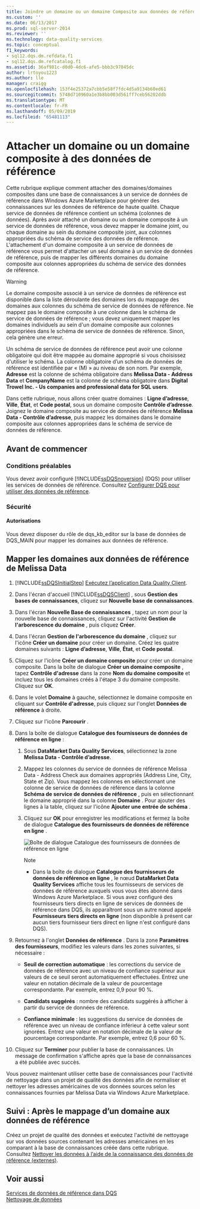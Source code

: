 ```yaml
---
title: Joindre un domaine ou un domaine Composite aux données de référence | Microsoft Docs
ms.custom: ''
ms.date: 06/13/2017
ms.prod: sql-server-2014
ms.reviewer: ''
ms.technology: data-quality-services
ms.topic: conceptual
f1_keywords:
- sql12.dqs.dm.refdata.f1
- sql12.dqs.dm.refcatalog.f1
ms.assetid: 36af981c-d0d0-4dc6-afe5-bbb3c97845dc
author: lrtoyou1223
ms.author: lle
manager: craigg
ms.openlocfilehash: 153f4e25372a7cbb5e58f7fdc4d5a9134b60ed61
ms.sourcegitcommit: 5748d710960a1e3b8bb003d561ff7ceb56202ddb
ms.translationtype: MT
ms.contentlocale: fr-FR
ms.lasthandoff: 05/09/2019
ms.locfileid: "65481113"
---
```

# <a name="attach-a-domain-or-composite-domain-to-reference-data"></a>Attacher un domaine ou un domaine composite à des données de référence
  Cette rubrique explique comment attacher des domaines/domaines composites dans une base de connaissances à un service de données de référence dans Windows Azure Marketplace pour générer des connaissances sur les données de référence de haute qualité. Chaque service de données de référence contient un schéma (colonnes de données). Après avoir attaché un domaine ou un domaine composite à un service de données de référence, vous devez mapper le domaine joint, ou chaque domaine au sein du domaine composite joint, aux colonnes appropriées du schéma de service des données de référence. L'attachement d'un domaine composite à un service de données de référence vous permet d'attacher un seul domaine à un service de données de référence, puis de mapper les différents domaines du domaine composite aux colonnes appropriées du schéma de service des données de référence.  
  
> [!WARNING]  
>  Le domaine composite associé à un service de données de référence est disponible dans la liste déroulante des domaines lors du mappage des domaines aux colonnes du schéma de service de données de référence. Ne mappez pas le domaine composite à une colonne dans le schéma de service de données de référence ; vous devez uniquement mapper les domaines individuels au sein d'un domaine composite aux colonnes appropriées dans le schéma de service de données de référence. Sinon, cela génère une erreur.  
  
 Un schéma de service de données de référence peut avoir une colonne obligatoire qui doit être mappée au domaine approprié si vous choisissez d'utiliser le schéma. La colonne obligatoire d’un schéma de données de référence est identifiée par « (M) » au niveau de son nom. Par exemple, **Adresse** est la colonne de schéma obligatoire dans **Melissa Data - Address Data** et **CompanyName** est la colonne de schéma obligatoire dans **Digital Trowel Inc. - Us companies and professional data for SQL users**.  
  
 Dans cette rubrique, nous allons créer quatre domaines : **Ligne d’adresse**, **Ville**, **État**, et **Code postal**, sous un domaine composite **Contrôle d’adresse**. Joignez le domaine composite au service de données de référence **Melissa Data - Contrôle d’adresse**, puis mappez les domaines dans le domaine composite aux colonnes appropriées dans le schéma de service de données de référence.  
  
## <a name="before-you-begin"></a>Avant de commencer  
  
###  <a name="Prerequisites"></a> Conditions préalables  
 Vous devez avoir configuré [!INCLUDE[ssDQSnoversion](../includes/ssdqsnoversion-md.md)] (DQS) pour utiliser les services de données de référence. Consultez [Configurer DQS pour utiliser des données de référence](../../2014/data-quality-services/configure-dqs-to-use-reference-data.md).  
  
###  <a name="Security"></a> Sécurité  
  
#### <a name="permissions"></a>Autorisations  
 Vous devez disposer du rôle de dqs_kb_editor sur la base de données de DQS_MAIN pour mapper les domaines aux données de référence.  
  
##  <a name="Map"></a> Mapper les domaines aux données de référence de Melissa Data  
  
1.  [!INCLUDE[ssDQSInitialStep](../includes/ssdqsinitialstep-md.md)] [Exécutez l’application Data Quality Client](../../2014/data-quality-services/run-the-data-quality-client-application.md).  
  
2.  Dans l'écran d'accueil [!INCLUDE[ssDQSClient](../includes/ssdqsclient-md.md)] , sous **Gestion des bases de connaissances**, cliquez sur **Nouvelle base de connaissances**.  
  
3.  Dans l'écran **Nouvelle Base de connaissances** , tapez un nom pour la nouvelle base de connaissances, cliquez sur l'activité **Gestion de l'arborescence du domaine** , puis cliquez **Créer**.  
  
4.  Dans l'écran **Gestion de l'arborescence du domaine** , cliquez sur l'icône **Créer un domaine** pour créer un domaine. Créez les quatre domaines suivants : **Ligne d’adresse**, **Ville**, **État**, et **Code postal**.  
  
5.  Cliquez sur l'icône **Créer un domaine composite** pour créer un domaine composite. Dans la boîte de dialogue **Créer un domaine composite** , tapez **Contrôle d'adresse** dans la zone **Nom du domaine composite** et incluez tous les domaines créés à l'étape 3 du domaine composite. Cliquez sur **OK**.  
  
6.  Dans le volet **Domaine** à gauche, sélectionnez le domaine composite en cliquant sur **Contrôle d'adresse**, puis cliquez sur l'onglet **Données de référence** à droite.  
  
7.  Cliquez sur l'icône **Parcourir** .  
  
8.  Dans la boîte de dialogue **Catalogue des fournisseurs de données de référence en ligne** :  
  
    1.  Sous **DataMarket Data Quality Services**, sélectionnez la zone **Melissa Data - Contrôle d’adresse**.  
  
    2.  Mappez les colonnes du service de données de référence Melissa Data - Address Check aux domaines appropriés (Address Line, City, State et Zip). Vous mappez les colonnes en sélectionnant une colonne de service de données de référence dans la colonne **Schéma de service de données de référence** , puis en sélectionnant le domaine approprié dans la colonne **Domaine** . Pour ajouter des lignes à la table, cliquez sur l'icône **Ajouter une entrée de schéma** .  
  
    3.  Cliquez sur **OK** pour enregistrer les modifications et fermez la boîte de dialogue **Catalogue des fournisseurs de données de référence en ligne** .  
  
         ![Boîte de dialogue Catalogue des fournisseurs de données de référence en ligne](../../2014/data-quality-services/media/dqs-onlinereferencedataproviderscatalog.gif "Boîte de dialogue Catalogue des fournisseurs de données de référence en ligne")  
  
        > [!NOTE]  
        >  -   Dans la boîte de dialogue **Catalogue des fournisseurs de données de référence en ligne** , le nœud **DataMarket Data Quality Services** affiche tous les fournisseurs de services de données de référence auxquels vous vous êtes abonné dans Windows Azure Marketplace. Si vous avez configuré des fournisseurs tiers directs en ligne de services de données de référence dans DQS, ils apparaîtront sous un autre nœud appelé **Fournisseurs tiers directs en ligne** (non disponible à présent car aucun tiers fournisseur tiers direct en ligne n'est configuré dans DQS).  
  
9. Retournez à l'onglet **Données de référence** . Dans la zone **Paramètres des fournisseurs**, modifiez les valeurs dans les zones suivantes, si nécessaire :  
  
    -   **Seuil de correction automatique** : les corrections du service de données de référence avec un niveau de confiance supérieur aux valeurs de ce seuil seront automatiquement effectuées. Entrez une valeur en notation décimale de la valeur de pourcentage correspondante. Par exemple, entrez 0,9 pour 90 %.  
  
    -   **Candidats suggérés** : nombre des candidats suggérés à afficher à partir du service de données de référence.  
  
    -   **Confiance minimale** : les suggestions du service de données de référence avec un niveau de confiance inférieur à cette valeur sont ignorées. Entrez une valeur en notation décimale de la valeur de pourcentage correspondante. Par exemple, entrez 0,6 pour 60 %.  
  
10. Cliquez sur **Terminer** pour publier la base de connaissances. Un message de confirmation s'affiche après que la base de connaissances a été publiée avec succès.  
  
 Vous pouvez maintenant utiliser cette base de connaissances pour l'activité de nettoyage dans un projet de qualité des données afin de normaliser et nettoyer les adresses américaines de vos données sources selon les connaissances fournies par Melissa Data via Windows Azure Marketplace.  
  
##  <a name="FollowUp"></a> Suivi : Après le mappage d’un domaine aux données de référence  
 Créez un projet de qualité des données et exécutez l'activité de nettoyage sur vos données sources contenant les adresses américaines en les comparant à la base de connaissances créée dans cette rubrique. Consultez [Nettoyer les données à l’aide de la connaissance des données de référence &#40;externes&#41;](../../2014/data-quality-services/cleanse-data-using-reference-data-external-knowledge.md).  
  
## <a name="see-also"></a>Voir aussi  
 [Services de données de référence dans DQS](../../2014/data-quality-services/reference-data-services-in-dqs.md)   
 [Nettoyage de données](../../2014/data-quality-services/data-cleansing.md)  
  
  
